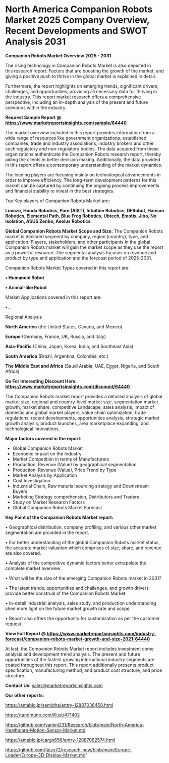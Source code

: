# North America Companion Robots Market 2025 Company Overview, Recent Developments and SWOT Analysis 2031

<Strong> Companion Robots Market Overview 2025 - 2031</strong>

The rising technology in Companion Robots Market is also depicted in this research report. Factors that are boosting the growth of the market, and giving a positive push to thrive in the global market is explained in detail.

Furthermore, the report highlights on emerging trends, significant drivers, challenges, and opportunities, providing all necessary data for thriving in the industry. This report market research offers a comprehensive perspective, including an in-depth analysis of the present and future scenarios within the industry.

<strong>Request Sample Report @ <a href=https://www.marketreportsinsights.com/sample/64440>https://www.marketreportsinsights.com/sample/64440</a></strong>

The market overview included in this report provides information from a wide range of resources like government organizations, established companies, trade and industry associations, industry brokers and other such regulatory and non-regulatory bodies. The data acquired from these organizations authenticate the Companion Robots research report, thereby aiding the clients in better decision making. Additionally, the data provided in this report offers a contemporary understanding of the market dynamics.

The leading players are focusing mainly on technological advancements in order to improve efficiency. The long-term development patterns for this market can be captured by continuing the ongoing process improvements and financial stability to invest in the best strategies.

Top Key players of Companion Robots Market are:

<strong>Luvozo, Honda Robotics, Paro (AIST), Intuition Robotics, DFRobot, Hanson Robotics, Elemental Path, Blue Frog Robotics, Ubtech, Emotix, Jibo, No Isolation, ASUS Zenbo, Aeolus Robotics</strong>

<strong><b>Global Companion Robots Market Scope and Size:</b></strong>
The Companion Robots market is declared segment by company, region (country), type, and application. Players, stakeholders, and other participants in the global Companion Robots market will gain the market scope as they use the report as a powerful resource. The segmental analysis focuses on revenue and product by type and application and the forecast period of 2025-2031.

Companion Robots Market Types covered in this report are:

<strong>• Humanoid Robot

• Animal-like Robot</strong>

Market Applications covered in this report are:

<strong>• .</strong> 

Regional Analysis

<strong>North America</strong> (the United States, Canada, and Mexico)

<strong>Europe</strong> (Germany, France, UK, Russia, and Italy)

<strong>Asia-Pacific</strong> (China, Japan, Korea, India, and Southeast Asia)

<strong>South America</strong> (Brazil, Argentina, Colombia, etc.)

<strong>The Middle East and Africa</strong> (Saudi Arabia, UAE, Egypt, Nigeria, and South Africa)

<strong>Go For Interesting Discount Here: <a href=https://www.marketreportsinsights.com/discount/64440>https://www.marketreportsinsights.com/discount/64440</a></strong>

The Companion Robots market report provides a detailed analysis of global market size, regional and country-level market size, segmentation market growth, market share, competitive Landscape, sales analysis, impact of domestic and global market players, value chain optimization, trade regulations, recent developments, opportunities analysis, strategic market growth analysis, product launches, area marketplace expanding, and technological innovations.

<strong><b>Major factors covered in the report:</b></strong>
<ul>
  <li>Global Companion Robots Market </li>
  <li>Economic Impact on the Industry</li>
  <li>Market Competition in terms of Manufacturers</li>
  <li>Production, Revenue (Value) by geographical segmentation</li>
  <li>Production, Revenue (Value), Price Trend by Type</li>
  <li>Market Analysis by Application</li>
  <li>Cost Investigation</li>
  <li>Industrial Chain, Raw material sourcing strategy and Downstream Buyers</li>
  <li>Marketing Strategy comprehension, Distributors and Traders</li>
  <li>Study on Market Research Factors</li>
  <li>Global Companion Robots Market Forecast</li>
</ul>

<strong><b>Key Point of the Companion Robots Market report:</b></strong>

• Geographical distribution, company profiling, and various other market segmentation are provided in the report.

• For better understanding of the global Companion Robots market status, the accurate market valuation which comprises of size, share, and revenue are also covered.

• Analysis of the competitive dynamic factors better extrapolate the complete market overview

• What will be the size of the emerging Companion Robots market in 2031?

• The latest trends, opportunities and challenges, and growth drivers provide better construal of the Companion Robots Market.

• In-detail industrial analysis, sales study, and production understanding shed more light on the future market growth rate and scope.

• Report also offers the opportunity for customization as per the customer request.

<strong><b>View Full Report @ <a href=https://www.marketreportsinsights.com/industry-forecast/companion-robots-market-growth-and-size-2021-64440>https://www.marketreportsinsights.com/industry-forecast/companion-robots-market-growth-and-size-2021-64440</a></b></strong>


At last, the Companion Robots Market report includes investment come analysis and development trend analysis. The present and future opportunities of the fastest growing international industry segments are coated throughout this report. This report additionally presents product specification, manufacturing method, and product cost structure, and price structure.

<strong>Contact Us:</strong>
sales@marketreportsinsights.com

<strong>Our other reports:</strong>

<a href=https://ameblo.jp/samidha/entry-12887036458.html>https://ameblo.jp/samidha/entry-12887036458.html</a>

<a href=https://tanomuno.com/illust/471402>https://tanomuno.com/illust/471402</a>

<a href=https://github.com/yamini231/Research/blob/main/North-America-Healthcare-Motion-Sensor-Market.md>https://github.com/yamini231/Research/blob/main/North-America-Healthcare-Motion-Sensor-Market.md</a>

<a href=https://ameblo.jp/cargo656/entry-12887062574.html>https://ameblo.jp/cargo656/entry-12887062574.html</a>

<a href=https://github.com/faizy72/research-new/blob/main/Europe-Loader/Europe-3D-Display-Market.md>https://github.com/faizy72/research-new/blob/main/Europe-Loader/Europe-3D-Display-Market.md</a>"
